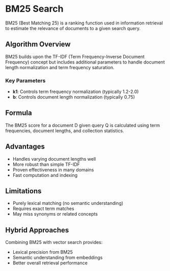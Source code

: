 # BM25 Search

BM25 (Best Matching 25) is a ranking function used in information retrieval to estimate the relevance of documents to a given search query.

## Algorithm Overview

BM25 builds upon the TF-IDF (Term Frequency-Inverse Document Frequency) concept but includes additional parameters to handle document length normalization and term frequency saturation.

### Key Parameters
- **k1**: Controls term frequency normalization (typically 1.2-2.0)
- **b**: Controls document length normalization (typically 0.75)

## Formula
The BM25 score for a document D given query Q is calculated using term frequencies, document lengths, and collection statistics.

## Advantages
- Handles varying document lengths well
- More robust than simple TF-IDF
- Proven effectiveness in many domains
- Fast computation and indexing

## Limitations
- Purely lexical matching (no semantic understanding)
- Requires exact term matches
- May miss synonyms or related concepts

## Hybrid Approaches
Combining BM25 with vector search provides:
- Lexical precision from BM25
- Semantic understanding from embeddings
- Better overall retrieval performance